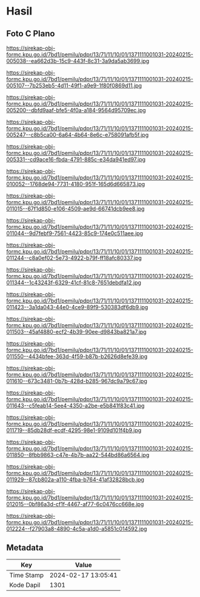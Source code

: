# Hasil

## Foto C Plano

https://sirekap-obj-formc.kpu.go.id/7bd1/pemilu/pdpr/13/71/11/10/01/1371111001031-20240215-005038--ea662d3b-15c9-443f-8c31-3a9da5ab3699.jpg

https://sirekap-obj-formc.kpu.go.id/7bd1/pemilu/pdpr/13/71/11/10/01/1371111001031-20240215-005107--7b253eb5-4d11-49f1-a9e9-1f80f0869d11.jpg

https://sirekap-obj-formc.kpu.go.id/7bd1/pemilu/pdpr/13/71/11/10/01/1371111001031-20240215-005200--dbfd9aaf-bfe5-4f0a-a184-9564d95709ec.jpg

https://sirekap-obj-formc.kpu.go.id/7bd1/pemilu/pdpr/13/71/11/10/01/1371111001031-20240215-005247--c8b5ca00-6a64-4b64-8e6c-e758091afb5f.jpg

https://sirekap-obj-formc.kpu.go.id/7bd1/pemilu/pdpr/13/71/11/10/01/1371111001031-20240215-005331--cd9ace16-fbda-4791-885c-e34da941ed97.jpg

https://sirekap-obj-formc.kpu.go.id/7bd1/pemilu/pdpr/13/71/11/10/01/1371111001031-20240215-010052--1768de94-7731-4180-951f-165d6d665873.jpg

https://sirekap-obj-formc.kpu.go.id/7bd1/pemilu/pdpr/13/71/11/10/01/1371111001031-20240215-011015--67f1d850-e106-4509-ae9d-66741dcb9ee8.jpg

https://sirekap-obj-formc.kpu.go.id/7bd1/pemilu/pdpr/13/71/11/10/01/1371111001031-20240215-011044--9d7febf9-7561-4423-85c9-174e0c511aee.jpg

https://sirekap-obj-formc.kpu.go.id/7bd1/pemilu/pdpr/13/71/11/10/01/1371111001031-20240215-011244--c8a0ef02-5e73-4922-b79f-ff18afc80337.jpg

https://sirekap-obj-formc.kpu.go.id/7bd1/pemilu/pdpr/13/71/11/10/01/1371111001031-20240215-011344--1c43243f-6329-41cf-81c8-7651debdfa12.jpg

https://sirekap-obj-formc.kpu.go.id/7bd1/pemilu/pdpr/13/71/11/10/01/1371111001031-20240215-011423--3a1da043-44e0-4ce9-89f9-530383df6db9.jpg

https://sirekap-obj-formc.kpu.go.id/7bd1/pemilu/pdpr/13/71/11/10/01/1371111001031-20240215-011503--45af4880-ecf2-4b39-90ee-d9843ba821a7.jpg

https://sirekap-obj-formc.kpu.go.id/7bd1/pemilu/pdpr/13/71/11/10/01/1371111001031-20240215-011550--4434bfee-363d-4f59-b87b-b2626d8efe39.jpg

https://sirekap-obj-formc.kpu.go.id/7bd1/pemilu/pdpr/13/71/11/10/01/1371111001031-20240215-011610--673c3481-0b7b-428d-b285-967dc9a79c67.jpg

https://sirekap-obj-formc.kpu.go.id/7bd1/pemilu/pdpr/13/71/11/10/01/1371111001031-20240215-011643--c5feab14-5ee4-4350-a2be-e5b841f83c41.jpg

https://sirekap-obj-formc.kpu.go.id/7bd1/pemilu/pdpr/13/71/11/10/01/1371111001031-20240215-011719--85db28df-ecdf-4295-98e1-9109d101f4b9.jpg

https://sirekap-obj-formc.kpu.go.id/7bd1/pemilu/pdpr/13/71/11/10/01/1371111001031-20240215-011850--8fbb9863-c47e-4b7b-aa22-544bd86a6564.jpg

https://sirekap-obj-formc.kpu.go.id/7bd1/pemilu/pdpr/13/71/11/10/01/1371111001031-20240215-011929--87cb802a-a110-4fba-b764-41af32828bcb.jpg

https://sirekap-obj-formc.kpu.go.id/7bd1/pemilu/pdpr/13/71/11/10/01/1371111001031-20240215-012015--0bf86a3d-cf1f-4467-af77-6c0476cc668e.jpg

https://sirekap-obj-formc.kpu.go.id/7bd1/pemilu/pdpr/13/71/11/10/01/1371111001031-20240215-012224--f27903a8-4890-4c5a-a1d0-a5851c014592.jpg


## Metadata

| Key        | Value               |
| ---------- | ------------------- |
| Time Stamp | 2024-02-17 13:05:41 |
| Kode Dapil | 1301                |



